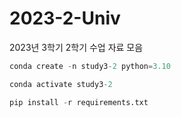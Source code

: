 # 2023-2-Univ

2023년 3학기 2학기 수업 자료 모음

```python
conda create -n study3-2 python=3.10
```

```python
conda activate study3-2
```

```python
pip install -r requirements.txt
```
